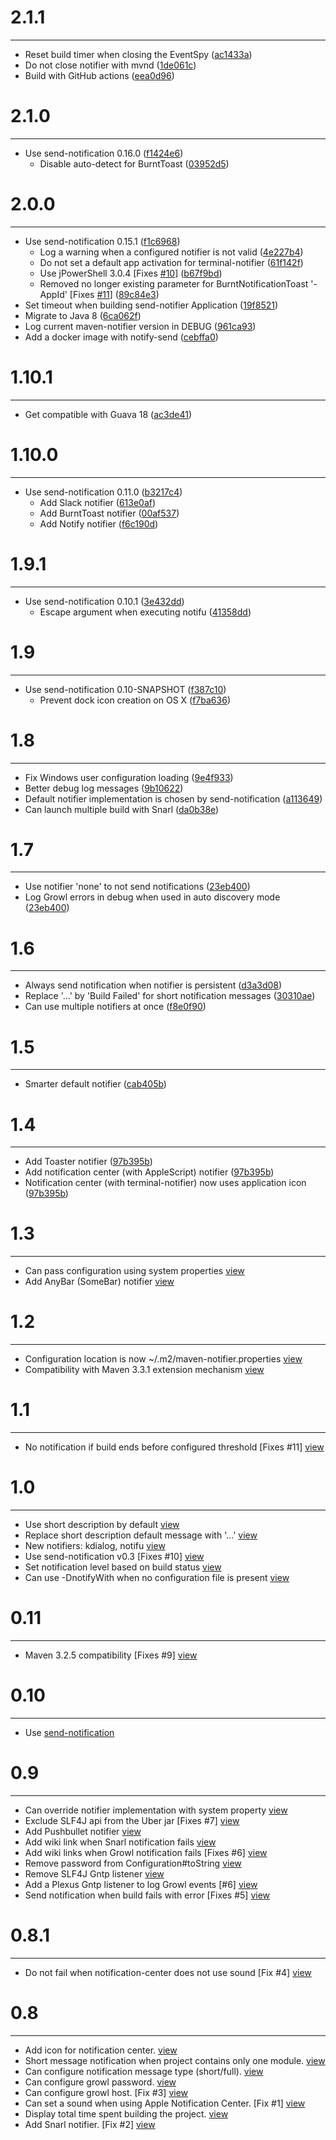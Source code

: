 # 2.1.1
***

- Reset build timer when closing the EventSpy ([ac1433a](http://github.com/jcgay/maven-notifier/commit/ac1433a978a29ad4a56b36ef227b0d8e58b6a018))
- Do not close notifier with mvnd ([1de061c](http://github.com/jcgay/maven-notifier/commit/1de061cb1fa8d42896eb40f61e4fd5419aece2bd))
- Build with GitHub actions ([eea0d96](http://github.com/jcgay/maven-notifier/commit/eea0d960b35e740a56e3f3f890b72254536981d4))

# 2.1.0
***

- Use send-notification 0.16.0 ([f1424e6](http://github.com/jcgay/maven-notifier/commit/f1424e6dee4ed299051f54400687b12e773cc362))
    * Disable auto-detect for BurntToast ([03952d5](http://github.com/jcgay/send-notification/commit/03952d5d8fbbd776c10b4e5ecd2d4ed94d53456d))

# 2.0.0
***

- Use send-notification 0.15.1 ([f1c6968](http://github.com/jcgay/maven-notifier/commit/f1c69685e95b927c5eaa16295d73445717a5b427))
  * Log a warning when a configured notifier is not valid ([4e227b4](http://github.com/jcgay/send-notification/commit/4e227b440cd1c87518b35a41400892580e3afcb2))
  * Do not set a default app activation for terminal-notifier ([61f142f](http://github.com/jcgay/send-notification/commit/61f142f0940542117a3494e034bb723797337faf))
  * Use jPowerShell 3.0.4 [Fixes [#10](https://github.com/jcgay/send-notification/issues/10)] ([b67f9bd](http://github.com/jcgay/send-notification/commit/b67f9bda4e8290468328ab10b97fc3c5a1b1c37b))
  * Removed no longer existing parameter for BurntNotificationToast '-AppId' [Fixes [#11](https://github.com/jcgay/send-notification/issues/11)] ([89c84e3](http://github.com/jcgay/send-notification/commit/89c84e3f0350c68163d8293c63134901df203d10))
- Set timeout when building send-notifier Application ([19f8521](http://github.com/jcgay/maven-notifier/commit/19f852161154627a82f42293e0d0df329cc641e1))
- Migrate to Java 8 ([6ca062f](http://github.com/jcgay/maven-notifier/commit/6ca062fc6018e0d67368a2fcd44900ae63f3289f))
- Log current maven-notifier version in DEBUG ([961ca93](http://github.com/jcgay/maven-notifier/commit/961ca9354c0b2c775d682370da327952c62ce907))
- Add a docker image with notify-send ([cebffa0](http://github.com/jcgay/maven-notifier/commit/cebffa03b90786e583edc6dc4a954ed83408355e))

# 1.10.1
***

- Get compatible with Guava 18 ([ac3de41](http://github.com/jcgay/maven-notifier/commit/ac3de41c0934c2398f519752caae842213a7df20))

# 1.10.0
***

- Use send-notification 0.11.0 ([b3217c4](http://github.com/jcgay/maven-notifier/commit/b3217c4542190be2303baafb0edfc067f5f36958))
  * Add Slack notifier ([613e0af](http://github.com/jcgay/send-notification/commit/613e0af8ad444b89f231a26e36e800efef8f26e2))
  * Add BurntToast notifier ([00af537](http://github.com/jcgay/send-notification/commit/00af5378207297374f8b9c42feb7ebd149a6498d))
  * Add Notify notifier ([f6c190d](http://github.com/jcgay/send-notification/commit/f6c190dddb8160996ae84372b11bd20cb1fc8e5a))

# 1.9.1
***

- Use send-notification 0.10.1 ([3e432dd](http://github.com/jcgay/maven-notifier/commit/3e432dd612db9c0dac2cdbf30afb8c2f1db8b0a4))
    * Escape argument when executing notifu ([41358dd](http://github.com/jcgay/send-notification/commit/41358ddc20125d35996ebba5545c00e2b66ff31f))

# 1.9
***

- Use send-notification 0.10-SNAPSHOT ([f387c10](http://github.com/jcgay/maven-notifier/commit/f387c10e23cec61849ea060230ee09b8e066be6b))
    * Prevent dock icon creation on OS X ([f7ba636](http://github.com/jcgay/send-notification/commit/f7ba63631fe6e1c9f2bbad126164eeca1cf2d7b5))

# 1.8
***

- Fix Windows user configuration loading ([9e4f933](http://github.com/jcgay/maven-notifier/commit/9e4f933e05c9478ca5efac2e60ddb89a5552aaa5))
- Better debug log messages ([9b10622](http://github.com/jcgay/maven-notifier/commit/9b106223427d7cd1237fe644b461a4abd5ce7e37))
- Default notifier implementation is chosen by send-notification ([a113649](http://github.com/jcgay/maven-notifier/commit/a113649dcf96e693b9fb14bc2143165572ef1097))
- Can launch multiple build with Snarl ([da0b38e](http://github.com/jcgay/maven-notifier/commit/da0b38eb7db12654003de7d0efc011a7f965ba78))

# 1.7
***

- Use notifier 'none' to not send notifications ([23eb400](http://github.com/jcgay/maven-notifier/commit/23eb40006ad8637f65693e89c31e9ed35ba91366))
- Log Growl errors in debug when used in auto discovery mode ([23eb400](http://github.com/jcgay/maven-notifier/commit/23eb40006ad8637f65693e89c31e9ed35ba91366))

# 1.6
***

- Always send notification when notifier is persistent ([d3a3d08](http://github.com/jcgay/maven-notifier/commit/d3a3d081401c862491c23aeb6108e1637bbb45de))
- Replace '...' by 'Build Failed' for short notification messages ([30310ae](http://github.com/jcgay/maven-notifier/commit/30310ae092f0d5313129ac57f8e6e41a18237e73))
- Can use multiple notifiers at once ([f8e0f90](http://github.com/jcgay/maven-notifier/commit/f8e0f90ae2d3a694a5cdeb4d6ef2fb541f3cb8e8))

# 1.5
***

- Smarter default notifier ([cab405b](http://github.com/jcgay/maven-notifier/commit/cab405b6071dee5df41168d4e0f2388f32ec9970))

# 1.4
***

- Add Toaster notifier ([97b395b](http://github.com/jcgay/maven-notifier/commit/97b395b1dd94c894e26c79ce5f8e0f3593436aac))
- Add notification center (with AppleScript) notifier ([97b395b](http://github.com/jcgay/maven-notifier/commit/97b395b1dd94c894e26c79ce5f8e0f3593436aac))
- Notification center (with terminal-notifier) now uses application icon ([97b395b](http://github.com/jcgay/maven-notifier/commit/97b395b1dd94c894e26c79ce5f8e0f3593436aac))

# 1.3
***

- Can pass configuration using system properties [view](http://github.com/jcgay/maven-notifier/commit/351c771187947ad995757e3211ffabfe25330156)
- Add AnyBar (SomeBar) notifier [view](http://github.com/jcgay/maven-notifier/commit/f1bbee89aa878739d0374341ece3600470bec521)

# 1.2
***

- Configuration location is now ~/.m2/maven-notifier.properties [view](http://github.com/jcgay/maven-notifier/commit/86ba7057adf1f148107b25f7fc2e6a6567a97e57)
- Compatibility with Maven 3.3.1 extension mechanism [view](http://github.com/jcgay/maven-notifier/commit/258d769c42e3531c0f45281c3ae6f8457595d922)

# 1.1
***

- No notification if build ends before configured threshold [Fixes #11] [view](http://github.com/jcgay/maven-notifier/commit/9b513b5)

# 1.0
***

- Use short description by default [view](http://github.com/jcgay/maven-notifier/commit/6be9df9bec4bfa043f60b5bd0df4154f22eda70c)
- Replace short description default message with '...' [view](http://github.com/jcgay/maven-notifier/commit/eb89d89359bbc867739bd2255c58b9b6db462e83)
- New notifiers: kdialog, notifu [view](http://github.com/jcgay/maven-notifier/commit/9eb59c48a29821f4f2e83b77e680dc263297cbad)
- Use send-notification v0.3 [Fixes #10] [view](http://github.com/jcgay/maven-notifier/commit/9eb59c48a29821f4f2e83b77e680dc263297cbad)
- Set notification level based on build status [view](http://github.com/jcgay/maven-notifier/commit/8690f63b7f16bd39fa7aa17689ef245563ccd22f)
- Can use -DnotifyWith when no configuration file is present [view](http://github.com/jcgay/maven-notifier/commit/eb9b1f0dbc81cd1ca2951b59db699b3b020c785f)

# 0.11
***

- Maven 3.2.5 compatibility [Fixes #9] [view](http://github.com/jcgay/maven-notifier/commit/d2c17389117167b64154859ab7bf2b80895f9b24)

# 0.10
***

- Use [send-notification](https://github.com/jcgay/send-notification)

# 0.9
***

- Can override notifier implementation with system property [view](http://github.com/jcgay/maven-notifier/commit/9096f4472d6ea939e4fab28e5fc2f8f874cbd3ea)
- Exclude SLF4J api from the Uber jar [Fixes #7] [view](http://github.com/jcgay/maven-notifier/commit/7df6bc9006eb6c1bfef62fcbd45bb1e3dab76150)
- Add Pushbullet notifier [view](http://github.com/jcgay/maven-notifier/commit/a19ea22af668af6c4feed2fd18ce804a0f942914)
- Add wiki link when Snarl notification fails [view](http://github.com/jcgay/maven-notifier/commit/b12b344482513f6a58da90fd3941595ec77e6ed4)
- Add wiki links when Growl notification fails [Fixes #6] [view](http://github.com/jcgay/maven-notifier/commit/77ba7213077d2dc7270c2ead7ad9924476e09474)
- Remove password from Configuration#toString [view](http://github.com/jcgay/maven-notifier/commit/2df057c68ea2ecbfeb82c3c6cffdcbfe713d905a)
- Remove SLF4J Gntp listener [view](http://github.com/jcgay/maven-notifier/commit/916932911a2973c5bd64d62f913738567d06301d)
- Add a Plexus Gntp listener to log Growl events [#6] [view](http://github.com/jcgay/maven-notifier/commit/fadc1eb4a793665e3b1d64052deb2d31a3123d1f)
- Send notification when build fails with error [Fixes #5] [view](http://github.com/jcgay/maven-notifier/commit/25dc1055d905ffe409a7401cdfe0a9ae6f5e2cc3)

# 0.8.1
***

- Do not fail when notification-center does not use sound [Fix #4] [view](http://github.com/jcgay/maven-notifier/commit/2e7c08adfe1edaabb1d5ef6c8f79d3779dc816d9)

# 0.8
***

- Add icon for notification center. [view](http://github.com/jcgay/maven-notifier/commit/91dcab8678b3cab6d19635a3b564a8b432b2282c)
- Short message notification when project contains only one module. [view](http://github.com/jcgay/maven-notifier/commit/d8f267df1b8ee2ba7f6d3337631c57fa8c034507)
- Can configure notification message type (short/full). [view](http://github.com/jcgay/maven-notifier/commit/f7467c5ca840b40ed9ef7c19196036de04a9117d)
- Can configure growl password. [view](http://github.com/jcgay/maven-notifier/commit/7d06186e3254b31370e986fcd83be0155998b8a6)
- Can configure growl host. [Fix #3] [view](http://github.com/jcgay/maven-notifier/commit/d168f2c080456574c72a269c8633d1e1cc3883a9)
- Can set a sound when using Apple Notification Center. [Fix #1] [view](http://github.com/jcgay/maven-notifier/commit/0a8e12a3c3d41c9d4963053a562ee0188f2210cd)
- Display total time spent building the project. [view](http://github.com/jcgay/maven-notifier/commit/639a63203d2bd07f1178348200a4bd69351ebf3f)
- Add Snarl notifier. [Fix #2] [view](http://github.com/jcgay/maven-notifier/commit/139cc7b345e11f9085b4c8637d55baf7d58442b6)
